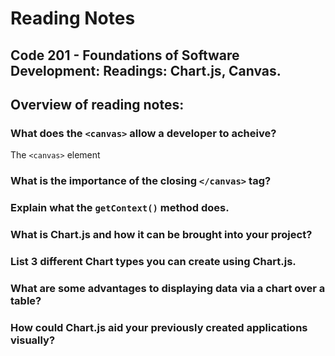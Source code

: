 # Reading Notes


## Code 201 - Foundations of Software Development: Readings: Chart.js, Canvas. 


## Overview of reading notes:


### What does the `<canvas>` allow a developer to acheive?

The `<canvas>` element


### What is the importance of the closing `</canvas>` tag?


### Explain what the `getContext()` method does.


### What is Chart.js and how it can be brought into your project?


### List 3 different Chart types you can create using Chart.js.


### What are some advantages to displaying data via a chart over a table?


### How could Chart.js aid your previously created applications visually?